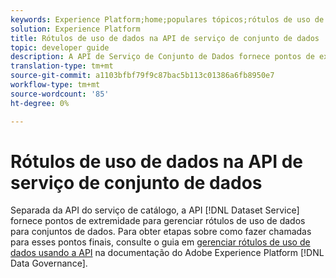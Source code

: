 ```yaml
---
keywords: Experience Platform;home;populares tópicos;rótulos de uso de dados;serviço de catálogo
solution: Experience Platform
title: Rótulos de uso de dados na API de serviço de conjunto de dados
topic: developer guide
description: A API de Serviço de Conjunto de Dados fornece pontos de extremidade para gerenciar rótulos de uso de dados para conjuntos de dados.
translation-type: tm+mt
source-git-commit: a1103bfbf79f9c87bac5b113c01386a6fb8950e7
workflow-type: tm+mt
source-wordcount: '85'
ht-degree: 0%

---
```



# Rótulos de uso de dados na API de serviço de conjunto de dados

Separada da API do serviço de catálogo, a API [!DNL Dataset Service] fornece pontos de extremidade para gerenciar rótulos de uso de dados para conjuntos de dados. Para obter etapas sobre como fazer chamadas para esses pontos finais, consulte o guia em [gerenciar rótulos de uso de dados usando a API](../../data-governance/labels/dataset-api.md) na documentação do Adobe Experience Platform [!DNL Data Governance].